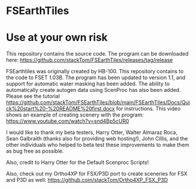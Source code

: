 # FSEarthTiles

# Use at your own risk

This repository contains the source code. The program can be downloaded here: https://github.com/stackTom/FSEarthTiles/releases/tag/release

FSEarthtiles was originally created by HB-100. This repository contains to the code to FSET 1.03B. The program has been updated to version 1.1, and support for automatic water masking has been added. The ability to automatically create autogen data using ScenProc has also been added. Please see the tutorial https://github.com/stackTom/FSEarthTiles/blob/main/FSEarthTiles/Docs/Quick%20start%20-%20README%20first.docx for instructions. This video shows an example of creating scenery with the program: https://www.youtube.com/watch?v=snd4Bp5cUR0

I would like to thank my beta testers, Harry Otter, Walter Almaraz Roca, Sean Galbraith (thanks also for providing web hosting!), John Cillis, and the other individuals who helped to beta test these improvements to make them as bug free as possible.

Also, credit to Harry Otter for the Default Scenproc Scripts!

Also, check out my Ortho4XP for FSX/P3D port to create sceneries for FSX and P3D as well: https://github.com/stackTom/Ortho4XP_FSX_P3D
